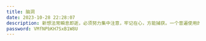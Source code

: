```yaml
---
title: 脑洞
date: 2023-10-28 22:28:07
description: 新想法常瞬息即逝，必须努力集中注意，牢记在心，方能捕获。一个普遍使用的好方法是养成随身携带纸笔的习惯，记下闪过脑际的有独到之见的念头。</br>——贝弗里奇
password: VMfNPbKH7SxB1W8U
---
```

